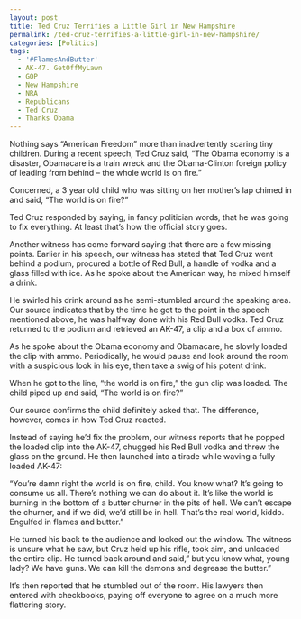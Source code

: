 ```yaml
---
layout: post
title: Ted Cruz Terrifies a Little Girl in New Hampshire
permalink: /ted-cruz-terrifies-a-little-girl-in-new-hampshire/
categories: [Politics]
tags:
  - '#FlamesAndButter'
  - AK-47. GetOffMyLawn
  - GOP
  - New Hampshire
  - NRA
  - Republicans
  - Ted Cruz
  - Thanks Obama
---
```

Nothing says “American Freedom” more than inadvertently scaring tiny children.
During a recent speech, Ted Cruz said, “The Obama economy is a disaster, Obamacare is a train wreck and the Obama-Clinton foreign policy of leading from behind – the whole world is on fire.”

Concerned, a 3 year old child who was sitting on her mother’s lap chimed in and said, “The world is on fire?”

Ted Cruz responded by saying, in fancy politician words, that he was going to fix everything. At least that’s how the official story goes.

Another witness has come forward saying that there are a few missing points. Earlier in his speech, our witness has stated that Ted Cruz went behind a podium, procured a bottle of Red Bull, a handle of vodka and a glass filled with ice. As he spoke about the American way, he mixed himself a drink.

He swirled his drink around as he semi-stumbled around the speaking area. Our source indicates that by the time he got to the point in the speech mentioned above, he was halfway done with his Red Bull vodka. Ted Cruz returned to the podium and retrieved an AK-47, a clip and a box of ammo.

As he spoke about the Obama economy and Obamacare, he slowly loaded the clip with ammo. Periodically, he would pause and look around the room with a suspicious look in his eye, then take a swig of his potent drink.

When he got to the line, “the world is on fire,” the gun clip was loaded. The child piped up and said, “The world is on fire?”

Our source confirms the child definitely asked that. The difference, however, comes in how Ted Cruz reacted.

Instead of saying he’d fix the problem, our witness reports that he popped the loaded clip into the AK-47, chugged his Red Bull vodka and threw the glass on the ground. He then launched into a tirade while waving a fully loaded AK-47:

“You’re damn right the world is on fire, child. You know what? It’s going to consume us all. There’s nothing we can do about it. It’s like the world is burning in the bottom of a butter churner in the pits of hell. We can’t escape the churner, and if we did, we’d still be in hell. That’s the real world, kiddo. Engulfed in flames and butter.”

He turned his back to the audience and looked out the window. The witness is unsure what he saw, but Cruz held up his rifle, took aim, and unloaded the entire clip. He turned back around and said,” but you know what, young lady? We have guns. We can kill the demons and degrease the butter.”

It’s then reported that he stumbled out of the room. His lawyers then entered with checkbooks, paying off everyone to agree on a much more flattering story.
